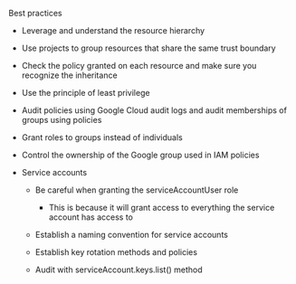 Best practices

- Leverage and understand the resource hierarchy
- Use projects to group resources that share the same trust boundary
- Check the policy granted on each resource and make sure you recognize the inheritance
- Use the principle of least privilege
- Audit policies using Google Cloud audit logs and audit memberships of groups using policies
- Grant roles to groups instead of individuals
- Control the ownership of the Google group used in IAM policies
- Service accounts
    
    - Be careful when granting the serviceAccountUser role
        
        - This is because it will grant access to everything the service account has access to
    - Establish a naming convention for service accounts
    - Establish key rotation methods and policies
    - Audit with serviceAccount.keys.list() method